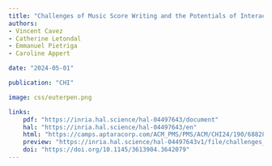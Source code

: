 ```yaml
---
title: "Challenges of Music Score Writing and the Potentials of Interactive Surfaces"
authors:
- Vincent Cavez
- Catherine Letondal
- Emmanuel Pietriga
- Caroline Appert

date: "2024-05-01"

publication: "CHI"

image: css/euterpen.png

links:
    pdf: "https://inria.hal.science/hal-04497643/document"
    hal: "https://inria.hal.science/hal-04497643/en"
    html: "https://camps.aptaracorp.com/ACM_PMS/PMS/ACM/CHI24/190/6882868b-b929-11ee-8ef9-16bb50361d1f/OUT/chi24-190.html" 
    preview: "https://inria.hal.science/hal-04497643v1/file/challenges_music_score_writing_CHI24_video.mp4"
    doi: "https://doi.org/10.1145/3613904.3642079"
---
```


